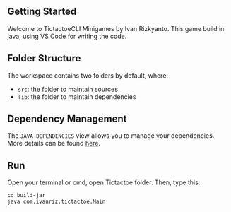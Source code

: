## Getting Started

Welcome to TictactoeCLI Minigames by Ivan Rizkyanto. This game build in java, using VS Code for writing the code.

## Folder Structure

The workspace contains two folders by default, where:

- `src`: the folder to maintain sources
- `lib`: the folder to maintain dependencies

## Dependency Management

The `JAVA DEPENDENCIES` view allows you to manage your dependencies. More details can be found [here](https://github.com/microsoft/vscode-java-pack/blob/master/release-notes/v0.9.0.md#work-with-jar-files-directly).

## Run

Open your terminal or cmd, open Tictactoe folder. Then, type this:
```
cd build-jar
java com.ivanriz.tictactoe.Main
```
